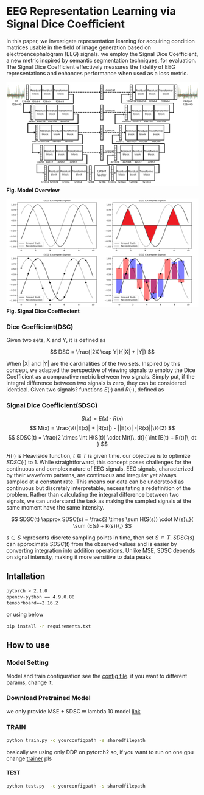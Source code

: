 # EEG Representation Learning via Signal Dice Coefficient
In this paper, we investigate representation learning for acquiring condition matrices usable in the field of image generation based on electroencephalogram (EEG) signals. we employ the Signal Dice Coefficient, a new metric inspired by semantic segmentation techniques, for evaluation. The Signal Dice Coefficient effectively measures the fidelity of EEG representations and enhances performance when used as a loss metric. 

![model](./img/Figure1_UNet.PNG)
__Fig. Model Overview__

![example](./img/Figure2.png)
__Fig. Signal Dice Coeffiecient__

### Dice Coefficient(DSC)
Given two sets, X and Y, it is defined as

$$
DSC = \frac{|2X \cap Y|}{|X| + |Y|}
$$

When |X| and |Y| are the cardinalities of the two sets. Inspired by this concept, we adapted the perspective of viewing signals to employ the Dice Coefficient as a comparative metric between two signals. Simply put, if the integral difference between two signals is zero, they can be considered identical. Given two signals? functions $E(\cdot)$  and $R(\cdot)$, defined as

### Signal Dice Coefficient(SDSC)
$$
S(x) = E(x) \cdot R(x)
$$
$$
M(x) = \frac{\{(|E(x)| + |R(x)|) - ||E(x)| -|R(x)||\}}{2}
$$
$$
SDSC(t) = \frac{2 \times \int H(S(t)) \cdot M(t)\, dt}{ \int [E(t) + R(t)]\, dt }
$$

$H(\cdot)$ is Heaviside function, $t \in T$ is given time. our objective is to optimize $SDSC(\cdot)$ to 1. While straightforward, this concept poses challenges for the continuous and complex nature of EEG signals. EEG signals, characterized by their waveform patterns, are continuous and irregular yet always sampled at a constant rate. This means our data can be understood as continuous but discretely interpretable, necessitating a redefinition of the problem. Rather than calculating the integral difference between two signals, we can understand the task as making the sampled signals at the same moment have the same intensity. 


$$
SDSC(t) \approx SDSC(s) = \frac{2 \times \sum H(S(s)) \cdot M(s)\,}{ \sum (E(s) + R(s))\,}
$$


$s \in S$ represents discrete sampling points in time, then set $S \subset T$. $SDSC(s)$ can approximate $SDSC(t)$ from the observed values and is easier by converting integration into addition operations. Unlike MSE, SDSC depends on signal intensity, making it more sensitive to data peaks


## Intallation
```
pytorch > 2.1.0
opencv-python == 4.9.0.80
tensorboard==2.16.2
```

or using below
```cmd
pip install -r requirements.txt
```


## How to use


### Model Setting 

Model and train configuration see the [config file](./config/EEGAE_Train.json). if you want to different params, change it.

### Download Pretrained Model

we only provide MSE + SDSC w lambda 10 model [link]()

### TRAIN

```cmd
python train.py -c yourconfigpath -s sharedfilepath
```

basically we using only DDP on pytorch2 so, if you want to run on one gpu change [trainer](./trainer/) pls

#### TEST

```cmd
python test.py  -c yourconfigpath -s sharedfilepath
```
